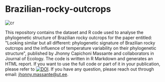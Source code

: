 # Brazilian-rocky-outcrops

![cr](https://github.com/jcmassante/Brazilian-rocky-outcrops/assets/19232355/2cf50577-7378-4a5d-835b-c6abea4f69a6)
<a href="https://zenodo.org/badge/latestdoi/647859587" alt="Whendel Silva"> </a>

This repository contains the dataset and R code used to analyse the phylogenetic structure of Brazilian rocky outcrops for the paper entitled: "Looking similar but all different: phylogenetic signature of Brazilian rocky outcrops and the influence of temperature variability on their phylogenetic structure", published by Jhonny Capichoni Massante and collaborators in Journal of Ecology. The code is written in R Markdown and generates an HTML report. If you want to use the full code or part of it in your publication, please refer to <a href="https://zenodo.org/badge/latestdoi/647859587"><img src="https://zenodo.org/badge/647859587.svg" alt="DOI"></a>.  If you have any question, please reach out through email: jhonny.massante@ut.ee. 
